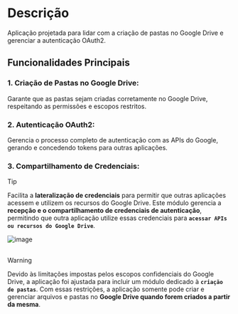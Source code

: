 # Descrição
Aplicação projetada para lidar com a criação de pastas no Google Drive e gerenciar a autenticação OAuth2.

## Funcionalidades Principais
### 1. Criação de Pastas no Google Drive: 
Garante que as pastas sejam criadas corretamente no Google Drive, respeitando as permissões e escopos restritos.
### 2. Autenticação OAuth2: 
Gerencia o processo completo de autenticação com as APIs do Google, gerando e concedendo tokens para outras aplicações.

### 3. Compartilhamento de Credenciais:
> [!TIP]
> Facilita a **lateralização de credenciais** para permitir que outras aplicações acessem e utilizem os recursos do Google Drive.
> Este módulo gerencia a **recepção e o compartilhamento de credenciais de autenticação**, permitindo que outra aplicação utilize
> essas credenciais para **`acessar APIs ou recursos do Google Drive`**.

![image](https://github.com/user-attachments/assets/891069fd-9214-42f8-a969-b03eabceed49)

##
> [!WARNING]
> Devido às limitações impostas pelos escopos confidenciais do Google Drive, a aplicação foi ajustada para incluir um módulo dedicado à **`criação de pastas`**.
> Com essas restrições, a aplicação somente pode criar e gerenciar arquivos e pastas no **Google Drive quando forem criados a partir da mesma**.
